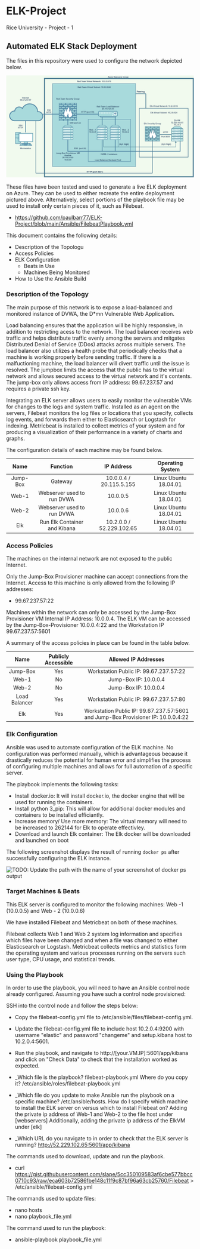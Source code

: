 # ELK-Project
Rice University - Project - 1
## Automated ELK Stack Deployment

The files in this repository were used to configure the network depicted below.

<img src="/Diagrams/Azure Lab_ Elk Project 1.drawio.png/">

These files have been tested and used to generate a live ELK deployment on Azure. They can be used to either recreate the entire deployment pictured above. Alternatively, select portions of the playbook file may be used to install only certain pieces of it, such as Filebeat.

  - https://github.com/paulbarr77/ELK-Project/blob/main/Ansible/FilebeatPlaybook.yml

This document contains the following details:
- Description of the Topologu
- Access Policies
- ELK Configuration
  - Beats in Use
  - Machines Being Monitored
- How to Use the Ansible Build


### Description of the Topology

The main purpose of this network is to expose a load-balanced and monitored instance of DVWA, the D*mn Vulnerable Web Application.

Load balancing ensures that the application will be highly responsive, in addition to restricting acess to the network.
The load balancer receives web traffic and helps distribute traffic evenly among the servers and mitgates Distributed Denial of Service (DDos) attacks across multiple servers. The load balancer also utilizes a health probe that periodically checks that a machine is working properly before sending traffic. If there is a malfuctioning machine, the load balancer will divert traffic until the issue is resolved.
The jumpbox limits the access that the public has to the virtual network and allows secured access to the virtual network and it's contents. The jump-box only allows access from IP address: 99.67.237.57 and requires a private ssh key.  


Integrating an ELK server allows users to easily monitor the vulnerable VMs for changes to the logs and system traffic.
   Installed as an agent on the servers, Filebeat monitors the log files or locations that you specify, collects log events, and forwards them either to Elasticsearch or Logstash for indexing.
  Metricbeat is installed to collect metrics of your system and for producing a visualization of their performance in a variety of charts and graphs.

The configuration details of each machine may be found below.

|   Name   |           Function           |        IP Address        |    Operating System   |
|:--------:|:----------------------------:|:------------------------:|:---------------------:|
| Jump-Box |            Gateway           |  10.0.0.4 / 20.115.5.155 | Linux Ubuntu 18.04.01 |
|   Web-1  |  Webserver used to run DVWA  |         10.0.0.5         | Linux Ubuntu 18.04.01 |
|   Web-2  |  Webserver used to run DVWA  |         10.0.0.6         | Linux Ubuntu 18.04.01 |
|    Elk   | Run Elk Container and Kibana | 10.2.0.0 / 52.229.102.65 | Linux Ubuntu 18.04.01 |

### Access Policies

The machines on the internal network are not exposed to the public Internet. 

Only the Jump-Box Provisioner machine can accept connections from the Internet. Access to this machine is only allowed from the following IP addresses: 
-  99.67.237.57:22 

Machines within the network can only be accessed by the Jump-Box Provisioner VM Internal IP Address: 10.0.0.4.
The ELK VM can be accessed by the Jump-Box-Provisioner 10.0.0.4:22 and the Workstation IP 99.67.237.57:5601

A summary of the access policies in place can be found in the table below.

|      Name     | Publicly Accessible |                              Allowed IP Addresses                              |
|:-------------:|:-------------------:|:------------------------------------------------------------------------------:|
|    Jump-Box   |         Yes         |                     Workstation Public IP: 99.67.237.57:22                     |
|     Web-1     |          No         |                         Jump-Box IP: 10.0.0.4                        |
|     Web-2     |          No         |                         Jump-Box IP: 10.0.0.4                        |
| Load Balancer |         Yes         |                     Workstation Public IP: 99.67.237.57:80                     |
|      Elk      |         Yes         | Workstation Public IP: 99.67.237.57:5601 and Jump-Box Provisioner IP: 10.0.0.4:22 |

### Elk Configuration

Ansible was used to automate configuration of the ELK machine. No configuration was performed manually, which is advantageous because it drastically reduces the potential for human error and simplifies the process of configuring multiple machines and allows for full automation of a specific server.


The playbook implements the following tasks:
- Install docker.io: It will install docker.io, the docker engine that will be used for running the containers.  
- Install python 3_pip: This will allow for additional docker modules and containers to be installed efficiantly. 
- Increase memory/ Use more memory: The virtual memory will need to be increased to 262144 for Elk to operate effectivley.
- Download and launch Elk container: The Elk docker will be downloaded and launched on boot



The following screenshot displays the result of running `docker ps` after successfully configuring the ELK instance.


![TODO: Update the path with the name of your screenshot of docker ps output](Images/docker_ps_output.png)

### Target Machines & Beats
This ELK server is configured to monitor the following machines: Web -1 (10.0.0.5) and Web - 2 (10.0.0.6)

We have installed Filebeat and Metricbeat on both of these machines. 
  
Filebeat collects Web 1 and Web 2 system log information and specifies which files have been changed and when a file was changed to either Elasticsearch or Logstash. 
Metricbeat collects metrics and statistics form the operating system and various processes running on the servers such user type, CPU usage, and statistical trends.                       

### Using the Playbook
In order to use the playbook, you will need to have an Ansible control node already configured. Assuming you have such a control node provisioned: 

SSH into the control node and follow the steps below:
- Copy the filebeat-config.yml file to /etc/ansible/files/filebeat-config.yml.
- Update the filebeat-config.yml file to include host 10.2.0.4:9200 with username "elastic" and password "changeme" and setup.kibana host to 10.2.0.4:5601. 
- Run the playbook, and navigate to http://[your.VM.IP]:5601/app/kibana and click on "Check Data" to check that the installation worked as expected.

- _Which file is the playbook?  filebeat-playbook.yml Where do you copy it? /etc/ansible/roles/filebeat-playbook.yml
- _Which file do you update to make Ansible run the playbook on a specific machine? /etc/ansible/hosts. How do I specify which machine to install the ELK server on versus which to install Filebeat on? Adding the private ip address of Web-1 and Web-2 to the file host under [webservers] Additionally, adding the private ip address of the ElkVM under [elk]
- _Which URL do you navigate to in order to check that the ELK server is running? http://52.229.102.65:5601/app/kibana

The commands used to download, update and run the playbook.
- curl https://gist.githubusercontent.com/slape/5cc350109583af6cbe577bbcc0710c93/raw/eca603b72586fbe148c11f9c87bf96a63cb25760/Filebeat > /etc/ansible/filebeat-config.yml

The commands used to update files:
- nano hosts
- nano playbook_file.yml

The command used to run the playbook:
- ansible-playbook playbook_file.yml
